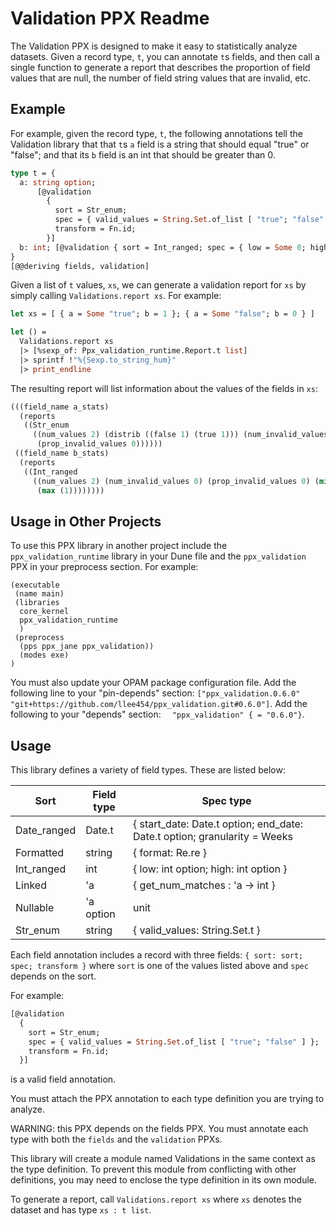 Validation PPX Readme
=====================

The Validation PPX is designed to make it easy to statistically analyze datasets. Given a record type, `t`, you can annotate `t`s fields, and then call a single function to generate a report that describes the proportion of field values that are null, the number of field string values that are invalid, etc.

Example
-------

For example, given the record type, `t`, the following annotations tell the Validation library that that `t`s `a` field is a string that should equal "true" or "false"; and that its `b` field is an int that should be greater than 0.

```ocaml
type t = {
  a: string option;
      [@validation
        {
          sort = Str_enum;
          spec = { valid_values = String.Set.of_list [ "true"; "false" ] };
          transform = Fn.id;
        }]
  b: int; [@validation { sort = Int_ranged; spec = { low = Some 0; high = None } }]
}
[@@deriving fields, validation]
```

Given a list of `t` values, `xs`, we can generate a validation report for `xs` by simply calling `Validations.report xs`. For example:

```ocaml
let xs = [ { a = Some "true"; b = 1 }; { a = Some "false"; b = 0 } ]

let () =
  Validations.report xs
  |> [%sexp_of: Ppx_validation_runtime.Report.t list]
  |> sprintf !"%{Sexp.to_string_hum}"
  |> print_endline
```

The resulting report will list information about the values of the fields in `xs`:

```lisp
(((field_name a_stats)
  (reports
   ((Str_enum
     ((num_values 2) (distrib ((false 1) (true 1))) (num_invalid_values 0)
      (prop_invalid_values 0))))))
 ((field_name b_stats)
  (reports
   ((Int_ranged
     ((num_values 2) (num_invalid_values 0) (prop_invalid_values 0) (min (0))
      (max (1))))))))
```

Usage in Other Projects
-----------------------

To use this PPX library in another project include the `ppx_validation_runtime` library in your Dune file and the `ppx_validation` PPX in your preprocess section. For example:

```
(executable
 (name main)
 (libraries
  core_kernel
  ppx_validation_runtime
  )
 (preprocess
  (pps ppx_jane ppx_validation))
  (modes exe)
)
```

You must also update your OPAM package configuration file. Add the following line to your "pin-depends" section: `["ppx_validation.0.6.0" "git+https://github.com/llee454/ppx_validation.git#0.6.0"]`. Add the following to your "depends" section: `  "ppx_validation" { = "0.6.0"}`.

Usage
-----

This library defines a variety of field types. These are listed below:

| Sort        | Field type | Spec type |
| ----------- | ---------- | --------- |
| Date_ranged | Date.t     | { start_date: Date.t option; end_date: Date.t option; granularity = Weeks|Months|Years } |
| Formatted   | string     | { format: Re.re } |
| Int_ranged  | int        | { low: int option; high: int option } |
| Linked      | 'a         | { get_num_matches : 'a -> int } |
| Nullable    | 'a option  | unit |
| Str_enum    | string     | { valid_values: String.Set.t } |

Each field annotation includes a record with three fields: `{ sort: sort; spec; transform }` where `sort` is one of the values listed above and `spec` depends on the sort.

For example:

```ocaml
[@validation
  {
    sort = Str_enum;
    spec = { valid_values = String.Set.of_list [ "true"; "false" ] };
    transform = Fn.id;
  }]
```

is a valid field annotation.

You must attach the PPX annotation to each type definition you are trying to analyze.

WARNING: this PPX depends on the fields PPX. You must annotate each type with both the `fields` and the `validation` PPXs.

This library will create a module named Validations in the same context as the type definition. To prevent this module from conflicting with other definitions, you may need to enclose the type definition in its own module.

To generate a report, call `Validations.report xs` where `xs` denotes the dataset and has type `xs : t list`.